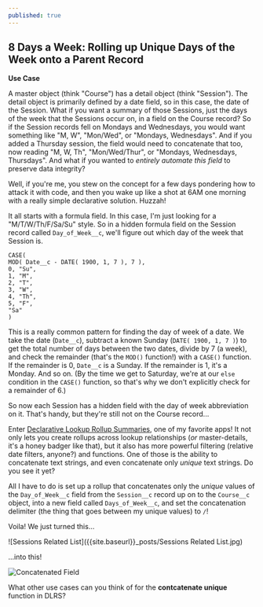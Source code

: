```yaml
---
published: true
---
```

## 8 Days a Week: Rolling up Unique Days of the Week onto a Parent Record

**Use Case**

A master object (think "Course") has a detail object (think "Session"). The detail object is primarily defined by a date field, so in this case, the date of the Session. What if you want a summary of those Sessions, just the days of the week that the Sessions occur on, in a field on the Course record? So if the Session records fell on Mondays and Wednesdays, you would want something like "M, W", "Mon/Wed", or "Mondays, Wednesdays". And if you added a Thursday session, the field would need to concatenate that too, now reading "M, W, Th", "Mon/Wed/Thur", or "Mondays, Wednesdays, Thursdays". And what if you wanted to _entirely automate this field_ to preserve data integrity?

Well, if you're me, you stew on the concept for a few days pondering how to attack it with code, and then you wake up like a shot at 6AM one morning with a really simple declarative solution. Huzzah!

It all starts with a formula field. In this case, I'm just looking for a "M/T/W/Th/F/Sa/Su" style. So in a hidden formula field on the Session record called `Day_of_Week__c`, we'll figure out which day of the week that Session is. 

```
CASE(
MOD( Date__c - DATE( 1900, 1, 7 ), 7 ), 
0, "Su", 
1, "M", 
2, "T", 
3, "W", 
4, "Th", 
5, "F", 
"Sa" 
)
```

This is a really common pattern for finding the day of week of a date. We take the date (`Date__c`), subtract a known Sunday (`DATE( 1900, 1, 7 )`) to get the total number of days between the two dates, divide by 7 (a week), and check the remainder (that's the `MOD()` function!) with a `CASE()` function. If the remainder is 0, `Date__c` is a Sunday. If the remainder is 1, it's a Monday. And so on. (By the time we get to Saturday, we're at our `else` condition in the `CASE()` function, so that's why we don't explicitly check for a remainder of 6.)

So now each Session has a hidden field with the day of week abbreviation on it. That's handy, but they're still not on the Course record...

Enter [Declarative Lookup Rollup Summaries](https://github.com/afawcett/declarative-lookup-rollup-summaries), one of my favorite apps! It not only lets you create rollups across lookup relationships (_or_ master-details, it's a honey badger like that), but it also has more powerful filtering (relative date filters, anyone?) and functions. One of those is the ability to concatenate text strings, and even concatenate only _unique_ text strings. Do you see it yet?

All I have to do is set up a rollup that concatenates only the _unique_ values of the `Day_of_Week__c` field from the `Session__c` record up on to the `Course__c` object, into a new field called `Days_of_Week__c`, and set the concatenation delimiter (the thing that goes between my unique values) to `/`! 

Voila! We just turned this...

![Sessions Related List]({{site.baseurl}}_posts/Sessions Related List.jpg)

...into this!

![Concatenated Field]({{site.baseurl}}_posts/Concatenated%20FIeld.png)

What other use cases can you think of for the **contcatenate unique** function in DLRS?
